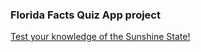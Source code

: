 ### Florida Facts Quiz App project

[Test your knowledge of the Sunshine State!](https://orndorfftyler.github.io/quiz-app/)

